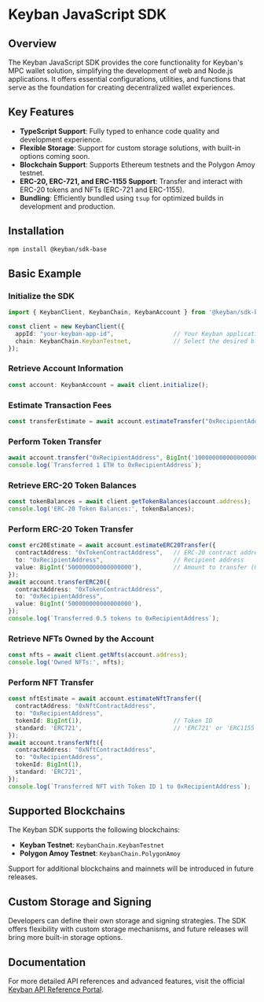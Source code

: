 # Keyban JavaScript SDK

## Overview

The Keyban JavaScript SDK provides the core functionality for Keyban's MPC wallet solution, simplifying the development of web and Node.js applications. It offers essential configurations, utilities, and functions that serve as the foundation for creating decentralized wallet experiences.

## Key Features

- **TypeScript Support**: Fully typed to enhance code quality and development experience.
- **Flexible Storage**: Support for custom storage solutions, with built-in options coming soon.
- **Blockchain Support**: Supports Ethereum testnets and the Polygon Amoy testnet.
- **ERC-20, ERC-721, and ERC-1155 Support**: Transfer and interact with ERC-20 tokens and NFTs (ERC-721 and ERC-1155).
- **Bundling**: Efficiently bundled using `tsup` for optimized builds in development and production.

## Installation

```bash
npm install @keyban/sdk-base
```

## Basic Example

### Initialize the SDK

```ts
import { KeybanClient, KeybanChain, KeybanAccount } from '@keyban/sdk-base';

const client = new KeybanClient({
  appId: "your-keyban-app-id",                 // Your Keyban application ID
  chain: KeybanChain.KeybanTestnet,            // Select the desired blockchain network
});
```

### Retrieve Account Information

```ts
const account: KeybanAccount = await client.initialize();
```

### Estimate Transaction Fees

```ts
const transferEstimate = await account.estimateTransfer("0xRecipientAddress", BigInt('1000000000000000000')); // 1 ETH in wei
```

### Perform Token Transfer

```ts
await account.transfer("0xRecipientAddress", BigInt('1000000000000000000'));
console.log(`Transferred 1 ETH to 0xRecipientAddress`);
```

### Retrieve ERC-20 Token Balances

```ts
const tokenBalances = await client.getTokenBalances(account.address);
console.log('ERC-20 Token Balances:', tokenBalances);
```

### Perform ERC-20 Token Transfer

```ts
const erc20Estimate = await account.estimateERC20Transfer({
  contractAddress: "0xTokenContractAddress",   // ERC-20 contract address
  to: "0xRecipientAddress",                    // Recipient address
  value: BigInt('500000000000000000'),         // Amount to transfer (0.5 tokens in wei)
});
await account.transferERC20({
  contractAddress: "0xTokenContractAddress",
  to: "0xRecipientAddress",
  value: BigInt('500000000000000000'),
});
console.log(`Transferred 0.5 tokens to 0xRecipientAddress`);
```

### Retrieve NFTs Owned by the Account

```ts
const nfts = await client.getNfts(account.address);
console.log('Owned NFTs:', nfts);
```

### Perform NFT Transfer

```ts
const nftEstimate = await account.estimateNftTransfer({
  contractAddress: "0xNftContractAddress",
  to: "0xRecipientAddress",
  tokenId: BigInt(1),                          // Token ID
  standard: 'ERC721',                          // 'ERC721' or 'ERC1155'
});
await account.transferNft({
  contractAddress: "0xNftContractAddress",
  to: "0xRecipientAddress",
  tokenId: BigInt(1),
  standard: 'ERC721',
});
console.log(`Transferred NFT with Token ID 1 to 0xRecipientAddress`);
```

## Supported Blockchains

The Keyban SDK supports the following blockchains:

- **Keyban Testnet**: `KeybanChain.KeybanTestnet`
- **Polygon Amoy Testnet**: `KeybanChain.PolygonAmoy`

Support for additional blockchains and mainnets will be introduced in future releases.

## Custom Storage and Signing

Developers can define their own storage and signing strategies. The SDK offers flexibility with custom storage mechanisms, and future releases will bring more built-in storage options.

## Documentation

For more detailed API references and advanced features, visit the official [Keyban API Reference Portal](https://docs.demo.keyban.io/api/sdk-base/).
